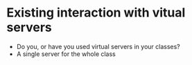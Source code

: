 # Existing interaction with vitual servers
* Do you, or have you used virtual servers in your classes?
* A single server for the whole class
